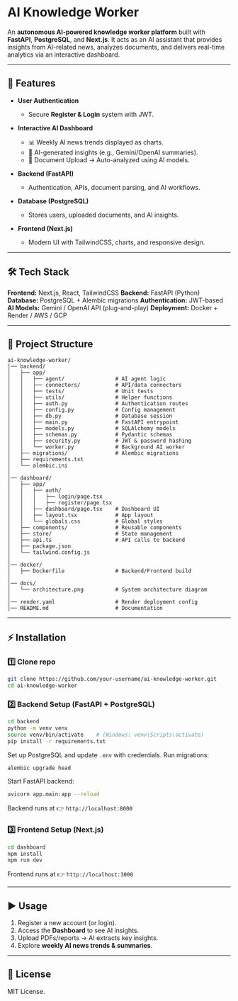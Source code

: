 # AI Knowledge Worker

An **autonomous AI-powered knowledge worker platform** built with **FastAPI**, **PostgreSQL**, and **Next.js**. It acts as an AI assistant that provides insights from AI-related news, analyzes documents, and delivers real-time analytics via an interactive dashboard.

---

## 🚀 Features

* **User Authentication**

  * Secure **Register & Login** system with JWT.
* **Interactive AI Dashboard**

  * 📊 Weekly AI news trends displayed as charts.
  * 📰 AI-generated insights (e.g., Gemini/OpenAI summaries).
  * 📂 Document Upload → Auto-analyzed using AI models.
* **Backend (FastAPI)**

  * Authentication, APIs, document parsing, and AI workflows.
* **Database (PostgreSQL)**

  * Stores users, uploaded documents, and AI insights.
* **Frontend (Next.js)**

  * Modern UI with TailwindCSS, charts, and responsive design.

---

## 🛠️ Tech Stack

**Frontend:** Next.js, React, TailwindCSS
**Backend:** FastAPI (Python)
**Database:** PostgreSQL + Alembic migrations
**Authentication:** JWT-based
**AI Models:** Gemini / OpenAI API (plug-and-play)
**Deployment:** Docker + Render / AWS / GCP

---

## 📂 Project Structure

```
ai-knowledge-worker/
│── backend/
│   ├── app/
│   │   ├── agent/                # AI agent logic
│   │   ├── connectors/           # API/data connectors
│   │   ├── tests/                # Unit tests
│   │   ├── utils/                # Helper functions
│   │   ├── auth.py               # Authentication routes
│   │   ├── config.py             # Config management
│   │   ├── db.py                 # Database session
│   │   ├── main.py               # FastAPI entrypoint
│   │   ├── models.py             # SQLAlchemy models
│   │   ├── schemas.py            # Pydantic schemas
│   │   ├── security.py           # JWT & password hashing
│   │   └── worker.py             # Background AI worker
│   ├── migrations/               # Alembic migrations
│   ├── requirements.txt
│   └── alembic.ini
│
│── dashboard/
│   ├── app/
│   │   ├── auth/
│   │   │   ├── login/page.tsx
│   │   │   ├── register/page.tsx
│   │   ├── dashboard/page.tsx    # Dashboard UI
│   │   ├── layout.tsx            # App layout
│   │   └── globals.css           # Global styles
│   ├── components/               # Reusable components
│   ├── store/                    # State management
│   ├── api.ts                    # API calls to backend
│   ├── package.json
│   └── tailwind.config.js
│
│── docker/
│   ├── Dockerfile                # Backend/Frontend build
│
│── docs/
│   └── architecture.png          # System architecture diagram
│
│── render.yaml                   # Render deployment config
│── README.md                     # Documentation
```

---

## ⚡ Installation

### 1️⃣ Clone repo

```bash
git clone https://github.com/your-username/ai-knowledge-worker.git
cd ai-knowledge-worker
```

### 2️⃣ Backend Setup (FastAPI + PostgreSQL)

```bash
cd backend
python -m venv venv
source venv/bin/activate    # (Windows: venv\Scripts\activate)
pip install -r requirements.txt
```

Set up PostgreSQL and update `.env` with credentials. Run migrations:

```bash
alembic upgrade head
```

Start FastAPI backend:

```bash
uvicorn app.main:app --reload
```

Backend runs at 👉 `http://localhost:8000`

### 3️⃣ Frontend Setup (Next.js)

```bash
cd dashboard
npm install
npm run dev
```

Frontend runs at 👉 `http://localhost:3000`

---

## ▶️ Usage

1. Register a new account (or login).
2. Access the **Dashboard** to see AI insights.
3. Upload PDFs/reports → AI extracts key insights.
4. Explore **weekly AI news trends & summaries**.

---

## 📜 License

MIT License.
